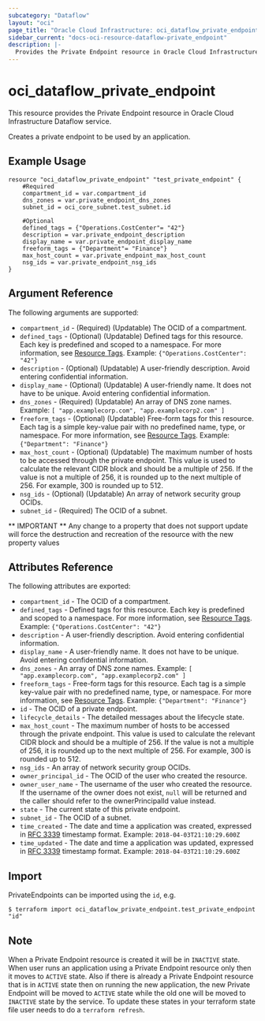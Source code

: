 ```yaml
---
subcategory: "Dataflow"
layout: "oci"
page_title: "Oracle Cloud Infrastructure: oci_dataflow_private_endpoint"
sidebar_current: "docs-oci-resource-dataflow-private_endpoint"
description: |-
  Provides the Private Endpoint resource in Oracle Cloud Infrastructure Dataflow service
---
```


# oci_dataflow_private_endpoint
This resource provides the Private Endpoint resource in Oracle Cloud Infrastructure Dataflow service.

Creates a private endpoint to be used by an application.


## Example Usage

```hcl
resource "oci_dataflow_private_endpoint" "test_private_endpoint" {
	#Required
	compartment_id = var.compartment_id
	dns_zones = var.private_endpoint_dns_zones
	subnet_id = oci_core_subnet.test_subnet.id

	#Optional
	defined_tags = {"Operations.CostCenter"= "42"}
	description = var.private_endpoint_description
	display_name = var.private_endpoint_display_name
	freeform_tags = {"Department"= "Finance"}
	max_host_count = var.private_endpoint_max_host_count
	nsg_ids = var.private_endpoint_nsg_ids
}
```

## Argument Reference

The following arguments are supported:

* `compartment_id` - (Required) (Updatable) The OCID of a compartment. 
* `defined_tags` - (Optional) (Updatable) Defined tags for this resource. Each key is predefined and scoped to a namespace. For more information, see [Resource Tags](https://docs.cloud.oracle.com/iaas/Content/General/Concepts/resourcetags.htm). Example: `{"Operations.CostCenter": "42"}` 
* `description` - (Optional) (Updatable) A user-friendly description. Avoid entering confidential information. 
* `display_name` - (Optional) (Updatable) A user-friendly name. It does not have to be unique. Avoid entering confidential information. 
* `dns_zones` - (Required) (Updatable) An array of DNS zone names. Example: `[ "app.examplecorp.com", "app.examplecorp2.com" ]` 
* `freeform_tags` - (Optional) (Updatable) Free-form tags for this resource. Each tag is a simple key-value pair with no predefined name, type, or namespace. For more information, see [Resource Tags](https://docs.cloud.oracle.com/iaas/Content/General/Concepts/resourcetags.htm). Example: `{"Department": "Finance"}` 
* `max_host_count` - (Optional) (Updatable) The maximum number of hosts to be accessed through the private endpoint. This value is used to calculate the relevant CIDR block and should be a multiple of 256.  If the value is not a multiple of 256, it is rounded up to the next multiple of 256. For example, 300 is rounded up to 512. 
* `nsg_ids` - (Optional) (Updatable) An array of network security group OCIDs. 
* `subnet_id` - (Required) The OCID of a subnet. 


** IMPORTANT **
Any change to a property that does not support update will force the destruction and recreation of the resource with the new property values

## Attributes Reference

The following attributes are exported:

* `compartment_id` - The OCID of a compartment. 
* `defined_tags` - Defined tags for this resource. Each key is predefined and scoped to a namespace. For more information, see [Resource Tags](https://docs.cloud.oracle.com/iaas/Content/General/Concepts/resourcetags.htm). Example: `{"Operations.CostCenter": "42"}` 
* `description` - A user-friendly description. Avoid entering confidential information. 
* `display_name` - A user-friendly name. It does not have to be unique. Avoid entering confidential information. 
* `dns_zones` - An array of DNS zone names. Example: `[ "app.examplecorp.com", "app.examplecorp2.com" ]` 
* `freeform_tags` - Free-form tags for this resource. Each tag is a simple key-value pair with no predefined name, type, or namespace. For more information, see [Resource Tags](https://docs.cloud.oracle.com/iaas/Content/General/Concepts/resourcetags.htm). Example: `{"Department": "Finance"}` 
* `id` - The OCID of a private endpoint. 
* `lifecycle_details` - The detailed messages about the lifecycle state. 
* `max_host_count` - The maximum number of hosts to be accessed through the private endpoint. This value is used to calculate the relevant CIDR block and should be a multiple of 256.  If the value is not a multiple of 256, it is rounded up to the next multiple of 256. For example, 300 is rounded up to 512. 
* `nsg_ids` - An array of network security group OCIDs. 
* `owner_principal_id` - The OCID of the user who created the resource. 
* `owner_user_name` - The username of the user who created the resource.  If the username of the owner does not exist, `null` will be returned and the caller should refer to the ownerPrincipalId value instead. 
* `state` - The current state of this private endpoint. 
* `subnet_id` - The OCID of a subnet. 
* `time_created` - The date and time a application was created, expressed in [RFC 3339](https://tools.ietf.org/html/rfc3339) timestamp format. Example: `2018-04-03T21:10:29.600Z` 
* `time_updated` - The date and time a application was updated, expressed in [RFC 3339](https://tools.ietf.org/html/rfc3339) timestamp format. Example: `2018-04-03T21:10:29.600Z` 

## Import

PrivateEndpoints can be imported using the `id`, e.g.

```
$ terraform import oci_dataflow_private_endpoint.test_private_endpoint "id"
```

## Note

When a Private Endpoint resource is created it will be in `INACTIVE` state. When user runs an application using a Private Endpoint resource only then it moves to `ACTIVE` state. Also if there is already a Private Endpoint resource that is in `ACTIVE` state then on running the new application, the new Private Endpoint will be moved to `ACTIVE` state while the old one will be moved to `INACTIVE` state by the service. To update these states in your terraform state file user needs to do a `terraform refresh`.
